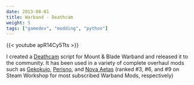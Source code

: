 ```yaml
---
date: 2013-08-01
title: Warband - Deathcam
weight: 5
tags: ["gamedev", "modding", "python"]
---
```


{{< youtube apR14Cy5Tts >}}

I created a [Deathcam](https://forums.taleworlds.com/index.php?topic=282550.0) script for Mount & Blade Warband and released it to the community. It has been used in a variety of complete overhaul mods such as [Gekokujo](https://steamcommunity.com/sharedfiles/filedetails/?id=285786182), [Perisno](https://steamcommunity.com/sharedfiles/filedetails/?id=316610148), and [Nova Aetas](https://steamcommunity.com/sharedfiles/filedetails/?id=498482336) (ranked \#3, \#6, and \#9 on Steam Workshop for most subscribed Warband Mods, respectively)
